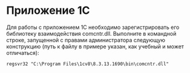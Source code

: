 # Приложение 1С

Для работы с приложением 1С необходимо зарегистрировать его библиотеку взаимодействия comcntr.dll. Выполните в командной строке, запущенной с правами администратора следующую конструкцию (путь к файлу в примере указан, как учебный и может отличаться):

```
regsvr32 "C:\Program Files\1cv8\8.3.13.1690\bin\comcntr.dll"
```
